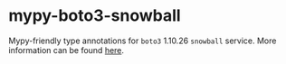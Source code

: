 # mypy-boto3-snowball

Mypy-friendly type annotations for `boto3` 1.10.26 `snowball` service.
More information can be found [here](https://github.com/vemel/mypy_boto3).